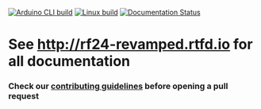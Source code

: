 [![Arduino CLI build](https://github.com/2bndy5/RF24/workflows/Arduino%20CLI%20build/badge.svg)](https://github.com/2bndy5/RF24/actions?query=workflow%3A%22Arduino+CLI+build%22)
[![Linux build](https://github.com/2bndy5/RF24/workflows/Linux%20build/badge.svg)](https://github.com/2bndy5/RF24/actions?query=workflow%3A%22Linux+build%22)
[![Documentation Status](https://readthedocs.org/projects/rf24-revamped/badge/?version=latest)](https://rf24-revamped.readthedocs.io/en/latest/?badge=latest)

# See http://rf24-revamped.rtfd.io for all documentation

### Check our [contributing guidelines](CONTRIBUTING.md) before opening a pull request
